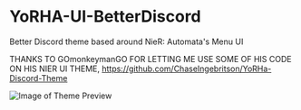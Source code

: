 # YoRHA-UI-BetterDiscord
Better Discord theme based around NieR: Automata's Menu UI

THANKS TO GOmonkeymanGO FOR LETTING ME USE SOME OF HIS CODE ON HIS NIER UI THEME, https://github.com/ChaseIngebritson/YoRHa-Discord-Theme

![Image of Theme Preview](https://github.com/AccraZed/YoRHA-UI-BetterDiscord/blob/master/Preview/Preview%201.jpg)
